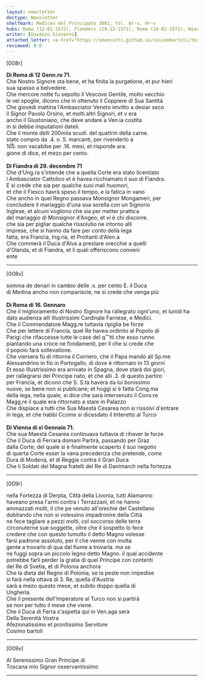 ```yaml
---
layout: newsletter
doctype: Newsletter
shelfmark: Mediceo del Principato 3081, fol. 8r-v, 9r-v
hubs: Roma (12-01-1572), Flanders (29-12-1571), Roma (16-01-1572), Wien (11-01-1572)
writer: [Gavazzo Giovanni]
attached_letter: <a href="https://smansutti.github.io/cosimobartoli/texts/2981_007/">2981_007</a>
reviewed: 0.0
---
```


[008r]  
  
  
<strong>Di Roma di 12 Genn.ro 71.</strong>  
Che Nostro Signore sta bene, et ha finita la purgatione, et pur hieri  
sua spasso a belvedere.  
Che mercore notte fu sepolto il Vescovo Gentile, molto vecchio  
le vei spoglie, dicono che in ottenuto il Coppiere di Sua Santità  
Che giovedi mattina l'Ambasciator Veneto imvitto a desiar seco  
il Signor Pavolo Orsino, et molti altri Signori, et v era  
ancho il Giustoniano, che deve andare a Ven.ia costita  
in si debbe imputationi dateli.  
Che il monte delli 200mila scudi. del quattrin della carne.  
stato compro da .4. o .5. marcanti, per rivenderlo à  
10̅5. non vacabibe per .16. mesi, et risponde ara.  
gione di dice, et mezo per cento.  
<br/><strong>Di Fiandra di 29. decembre 71</strong>  
Che d'Ung.ra s'intende che a quella Corte era stato licentiato  
l Ambasciator Cattolico et è havea ricchiamato il suo di Fiandra.  
E si crede che sia per qualche suoi mali huomori,  
et che il Fiesco havrà speso il tempo, e la fatica in vano  
Che ancho in quel Regno passava Monsignor Mongameri, per  
concludere il mariaggio d'una sua sorella con un Signorio  
Inglese, et alcuni vogliono che sia per metter prattica  
del mariaggio di Monsignor d'Angeo, et vi è chi discorre.  
che sia per pigliar qualche rissolutio ne intorno alli  
imprese, che si hanno da fare per conto della lega  
fatta, era Francia, Ing.ria, et Prottanti d'Alen.a  
Che commerà il Duca d'Alva a prestare orecchie a quelli  
d'Olanda, et di Fiandra, et li quali offeriscono conveni  
ente  
  
---  

[008v]  
  
  
somma de denari in cambio delle .x. per cento E. il Duca  
di Medina ancho non compariscie, ne si crede che venga più  
<br/><strong>Di Roma di 16. Gennaro</strong>  
Che il miglioramento di Nostro Signore ha rallegrato ogni'uno, et lunidi ha  
dato audienza alli Illustrissimi Cardinale Farnese, e Medici.  
Che il Commendatore Magg.re tuttavia ripiglia be forze  
Che per lettere di Francia, quel Re havea ordinito al Popolo di  
Parigi che rifaccesse tutte le case del q⁀tti che esso runno  
piantando una croce ne fondamenti, per il che si crede che  
il popolo farà sollevatione.  
Che viersera fù di rittorna il Corriero, che il Papa mandò all Sp.me  
Alessandrino in fiù in Portogallo, di dove è rittornato in 13 giorni  
Et esso Illustrissimo era arrivato in Spagna, dove starà doi giori,  
per rallegrarsi del Principe nato, et che alli .3. di questo partiro  
per Francia, et dicono che S. S.tà haverà da lui bonissimo  
nuove, se bene non si publicane; et hoggi si è fatta Cong.ma  
della lega, nella quale, si dice che sarà intervenuto il Cons:re  
Magg.re il quale era rittornato a stare in Palazzo  
Che dispiace a tutti che Sua Maestà Cesarea non si rissolvi d'entrare  
in lega, et che habbi Ccome si dicesdato il triteretto al Turco  
<br/><strong>Di Vienna di xi Gennaio 71.</strong>  
Che sua Maestà Cesarea continuava tuttavia di rihaver le forze  
Che il Duca di Ferrara domani Partirà, passando per Graz  
dalla Corte; del quale si è finalmente scaperto il suo negotio  
di querta Corte esser la vana precedenza che pretende, come  
Dura di Modena, et di Reggia contra il Gran Duca  
Che li Soldati del Magna fratelli del Re di Danimarch nella fortezza  
  
---  

[009r]  
  
  
nella Fortezza di Derpta, Città della Livonia, tutti Alamanno  
haveano presa l'armi contra i Terrazzani, et ne hanno  
ammazzati molti, il che pe venuto all'orechie del Castellano  
dubitando che non si volessino impadronire della Città  
ne fece tagliare a pezzi molti, col soccorso delle terra  
circonuterne sue soggette, oltre che il sospetto lo fece  
credere che con questo tumulto il detto Magno volesse  
farsi padrone assoluto, per il che venne con molta  
gente a trovarlo di qua dal fiume a trovarla. ma se  
ne fuggi sopra un piccolo legno detto Magno. il qual accidente  
potrebbe farli perder la gratia di quel Principe con contenti  
del Re di Svetia, et di Polonia anchora  
Che la dieta del Regno di Polonia, se la peste non impedise  
si farà nella ottava di 3. Re, quella d'Austria  
sarà a mezo questo mese, et subito doppo quella di  
Ungheria.  
Che il presente dell'Imperatore al Turco non si partirà  
se non per tutto il mese che viene.  
Che il Duca di Ferra s'aspetta qui in Ven.aga sera  
Della Serenità Vostra  
Afezionatissimo et prontissimo Servitore  
Cosimo bartoli  
  
---  

[009v]  
  
  
Al Serenissimo Gran Principe di  
Toscana mio Signor osservantissimo  
  
---  


